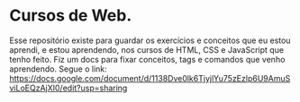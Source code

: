 # Cursos de Web.
Esse repositório existe para guardar os exercícios e conceitos que eu estou aprendi, e estou aprendendo, nos cursos de HTML, CSS e JavaScript que tenho feito.
Fiz um docs para fixar conceitos, tags e comandos que venho aprendendo. Segue o link:
https://docs.google.com/document/d/1138Dve0lk6TjyjlYu75zEzlp6U9AmuSviLoEQzAjXI0/edit?usp=sharing
